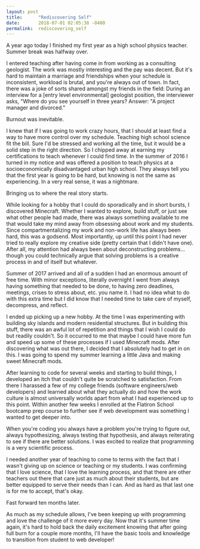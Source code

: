 ```yaml
---
layout: post
title:      "Rediscovering Self"
date:       2018-07-01 02:05:38 -0400
permalink:  rediscovering_self
---
```


A year ago today I finished my first year as a high school physics teacher. Summer break was halfway over.

I entered teaching after having come in from working as a consulting geologist. The work was mostly interesting and the pay was decent. But it's hard to maintain a marriage and friendships when your schedule is inconsistent, workload is brutal, and you're always out of town. In fact, there was a joke of sorts shared amongst my friends in the field: During an interview for a [entry level environmental] geologist position, the interviewer asks, "Where do you see yourself in three years? Answer: "A project manager and divorced." 

Burnout was inevitable. 

I knew that if I was going to work crazy hours, that I should at least find a way to have more control over my schedule. Teaching high school science fit the bill. Sure I'd be stressed and working all the time, but it would be a solid step in the right direction. So I chipped away at earning my certifications to teach whenever I could find time. In the summer of 2016 I turned in my notice and was offered a position to teach physics at a socioeconomically disadvantaged urban high school. They always tell you that the first year is going to be hard, but knowing is not the same as experiencing. In a very real sense, it was a nightmare. 

Bringing us to where the real story starts. 

While looking for a hobby that I could do sporadically and in short bursts, I discovered Minecraft. Whether I wanted to explore, build stuff, or just see what other people had made, there was always something available to me that would take my mind away from obsessing about work and my students. Since compartmentalizing my work and non-work life has always been hard, this was a godsend. Most importantly, up until this point I had never tried to really explore my creative side (pretty certain that I didn't have one). After all, my attention had always been about deconstructing problems... though you could technically argue that solving problems is a creative process in and of itself but whatever.

Summer of 2017 arrived and all of a sudden I had an enormous amount of free time. With minor exceptions, literally overnight I went from always having something that needed to be done, to having zero deadlines, meetings, crises to stress about, etc. you name it. I had no idea what to do with this extra time but I did know that I needed time to take care of myself, decompress, and reflect.

I ended up picking up a new hobby. At the time I was experimenting with building sky islands and modern residential structures. But in building this stuff, there was an awful lot of repetition and things that I wish I could do but readily couldn't. So it occurred to me that maybe I could have more fun and speed up some of these processes if I used Minecraft mods. After discovering what was out there, I decided that I absolutely had to get in on this. I was going to spend my summer learning a little Java and making sweet Minecraft mods. 

After learning to code for several weeks and starting to build things, I developed an itch that couldn't quite be scratched to satisfaction. From there I harassed a few of my college friends (software engineers/web developers) and learned about what they actually do and how the work culture is almost universally worlds apart from what I had experienced up to this point. Within another few weeks I enrolled at the Flatiron School bootcamp prep course to further see if web development was something I wanted to get deeper into. 

When you're coding you always have a problem you're trying to figure out, always hypothesizing, always testing that hypothesis, and always reiterating to see if there are better solutions. I was excited to realize that programming is a very scientific process. 

I needed another year of teaching to come to terms with the fact that I wasn't giving up on science or teaching or my students. I was confirming that I love science, that I love the learning process, and that there are other teachers out there that care just as much about their students, but are better equipped to serve their needs than I can. And as hard as that last one is for me to accept, that's okay. 

Fast forward ten months later. 

As much as my schedule allows, I've been keeping up with programming and love the challenge of it more every day. Now that it's summer time again, it's hard to hold back the daily excitement knowing that after going full burn for a couple more months, I'll have the basic tools and knowledge to transition from student to web developer!

